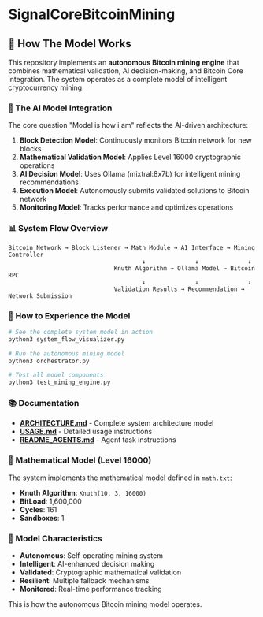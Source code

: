 # SignalCoreBitcoinMining

## 🤖 How The Model Works

This repository implements an **autonomous Bitcoin mining engine** that combines mathematical validation, AI decision-making, and Bitcoin Core integration. The system operates as a complete model of intelligent cryptocurrency mining.

### 🧠 The AI Model Integration

The core question "Model is how i am" reflects the AI-driven architecture:

1. **Block Detection Model**: Continuously monitors Bitcoin network for new blocks
2. **Mathematical Validation Model**: Applies Level 16000 cryptographic operations
3. **AI Decision Model**: Uses Ollama (mixtral:8x7b) for intelligent mining recommendations  
4. **Execution Model**: Autonomously submits validated solutions to Bitcoin network
5. **Monitoring Model**: Tracks performance and optimizes operations

### 📊 System Flow Overview

```
Bitcoin Network → Block Listener → Math Module → AI Interface → Mining Controller
                                      ↓              ↓              ↓
                              Knuth Algorithm → Ollama Model → Bitcoin RPC
                                      ↓              ↓              ↓  
                              Validation Results → Recommendation → Network Submission
```

### 🔧 How to Experience the Model

```bash
# See the complete system model in action
python3 system_flow_visualizer.py

# Run the autonomous mining model
python3 orchestrator.py

# Test all model components
python3 test_mining_engine.py
```

### 📚 Documentation

- [**ARCHITECTURE.md**](ARCHITECTURE.md) - Complete system architecture model
- [**USAGE.md**](USAGE.md) - Detailed usage instructions
- [**README_AGENTS.md**](README_AGENTS.md) - Agent task instructions

### 🧮 Mathematical Model (Level 16000)

The system implements the mathematical model defined in `math.txt`:
- **Knuth Algorithm**: `Knuth(10, 3, 16000)`
- **BitLoad**: 1,600,000
- **Cycles**: 161
- **Sandboxes**: 1

### 🎯 Model Characteristics

- **Autonomous**: Self-operating mining system
- **Intelligent**: AI-enhanced decision making
- **Validated**: Cryptographic mathematical validation
- **Resilient**: Multiple fallback mechanisms
- **Monitored**: Real-time performance tracking

This is how the autonomous Bitcoin mining model operates.